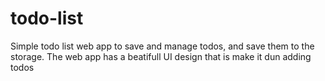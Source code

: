 # todo-list
 Simple todo list web app to save and manage todos, and save them to the storage. The web app has a beatifull UI design that is make it dun adding todos 
